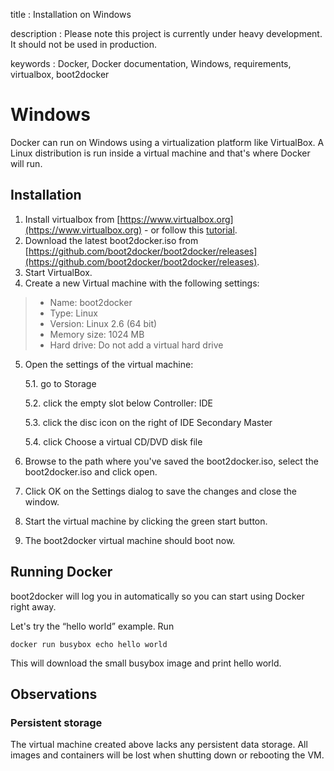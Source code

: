 title
:   Installation on Windows

description
:   Please note this project is currently under heavy development. It
    should not be used in production.

keywords
:   Docker, Docker documentation, Windows, requirements, virtualbox,
    boot2docker

Windows
=======

Docker can run on Windows using a virtualization platform like
VirtualBox. A Linux distribution is run inside a virtual machine and
that's where Docker will run.

Installation
------------

1.  Install virtualbox from
    [https://www.virtualbox.org](https://www.virtualbox.org) - or follow
    this
    [tutorial](http://www.slideshare.net/julienbarbier42/install-virtualbox-on-windows-7).
2.  Download the latest boot2docker.iso from
    [https://github.com/boot2docker/boot2docker/releases](https://github.com/boot2docker/boot2docker/releases).
3.  Start VirtualBox.
4.  Create a new Virtual machine with the following settings:

> -   Name: boot2docker
> -   Type: Linux
> -   Version: Linux 2.6 (64 bit)
> -   Memory size: 1024 MB
> -   Hard drive: Do not add a virtual hard drive

5.  Open the settings of the virtual machine:

    5.1. go to Storage

    5.2. click the empty slot below Controller: IDE

    5.3. click the disc icon on the right of IDE Secondary Master

    5.4. click Choose a virtual CD/DVD disk file

6.  Browse to the path where you've saved the boot2docker.iso, select
    the boot2docker.iso and click open.
7.  Click OK on the Settings dialog to save the changes and close the
    window.
8.  Start the virtual machine by clicking the green start button.
9.  The boot2docker virtual machine should boot now.

Running Docker
--------------

boot2docker will log you in automatically so you can start using Docker
right away.

Let's try the “hello world” example. Run

~~~~ {.sourceCode .bash}
docker run busybox echo hello world
~~~~

This will download the small busybox image and print hello world.

Observations
------------

### Persistent storage

The virtual machine created above lacks any persistent data storage. All
images and containers will be lost when shutting down or rebooting the
VM.
